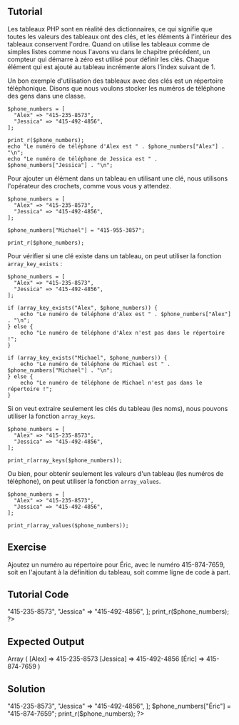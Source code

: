 Tutorial
--------

Les tableaux PHP sont en réalité des dictionnaires, ce qui signifie
que toutes les valeurs des tableaux ont des clés, et les éléments à
l'intérieur des tableaux conservent l'ordre. Quand on utilise les
tableaux comme de simples listes comme nous l'avons vu dans le
chapitre précédent, un compteur qui démarre à zéro est utilisé pour
définir les clés. Chaque élément qui est ajouté au tableau incrémente
alors l'index suivant de 1.

Un bon exemple d'utilisation des tableaux avec des clés est un
répertoire téléphonique. Disons que nous voulons stocker les
numéros de téléphone des gens dans une classe.

    $phone_numbers = [
      "Alex" => "415-235-8573",
      "Jessica" => "415-492-4856",
    ];

    print_r($phone_numbers);
    echo "Le numéro de téléphone d'Alex est " . $phone_numbers["Alex"] . "\n";
    echo "Le numéro de téléphone de Jessica est " . $phone_numbers["Jessica"] . "\n";

Pour ajouter un élément dans un tableau en utilisant une clé, nous
utilisons l'opérateur des crochets, comme vous vous y attendez.

    $phone_numbers = [
      "Alex" => "415-235-8573",
      "Jessica" => "415-492-4856",
    ];

    $phone_numbers["Michael"] = "415-955-3857";

    print_r($phone_numbers);

Pour vérifier si une clé existe dans un tableau, on peut utiliser la
fonction `array_key_exists` :

    $phone_numbers = [
      "Alex" => "415-235-8573",
      "Jessica" => "415-492-4856",
    ];

    if (array_key_exists("Alex", $phone_numbers)) {
        echo "Le numéro de téléphone d'Alex est " . $phone_numbers["Alex"] . "\n";
    } else {
        echo "Le numéro de téléphone d'Alex n'est pas dans le répertoire !";
    }

    if (array_key_exists("Michael", $phone_numbers)) {
        echo "Le numéro de téléphone de Michael est " . $phone_numbers["Michael"] . "\n";
    } else {
        echo "Le numéro de téléphone de Michael n'est pas dans le répertoire !";
    }

Si on veut extraire seulement les clés du tableau (les noms), nous
pouvons utiliser la fonction `array_keys`.

    $phone_numbers = [
      "Alex" => "415-235-8573",
      "Jessica" => "415-492-4856",
    ];

    print_r(array_keys($phone_numbers));

Ou bien, pour obtenir seulement les valeurs d'un tableau (les numéros
de téléphone), on peut utiliser la fonction `array_values`.

    $phone_numbers = [
      "Alex" => "415-235-8573",
      "Jessica" => "415-492-4856",
    ];

    print_r(array_values($phone_numbers));

Exercise
--------

Ajoutez un numéro au répertoire pour Éric, avec le numéro
415-874-7659, soit en l'ajoutant à la définition du tableau, soit
comme ligne de code à part.

Tutorial Code
-------------

<?php
$phone_numbers = [
  "Alex" => "415-235-8573",
  "Jessica" => "415-492-4856",
];

print_r($phone_numbers);
?>

Expected Output
---------------

Array
(
    [Alex] => 415-235-8573
    [Jessica] => 415-492-4856
    [Éric] => 415-874-7659
)

Solution
--------

<?php
$phone_numbers = [
  "Alex" => "415-235-8573",
  "Jessica" => "415-492-4856",
];

$phone_numbers["Éric"] = "415-874-7659";

print_r($phone_numbers);
?>


